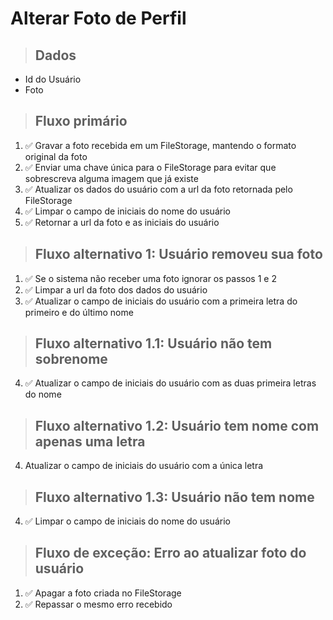 # Alterar Foto de Perfil

> ## Dados

* Id do Usuário
* Foto

> ## Fluxo primário

1. ✅ Gravar a foto recebida em um FileStorage, mantendo o formato original da foto
2. ✅ Enviar uma chave única para o FileStorage para evitar que sobrescreva alguma imagem que já existe
3. ✅ Atualizar os dados do usuário com a url da foto retornada pelo FileStorage
4. ✅ Limpar o campo de iniciais do nome do usuário
5. ✅ Retornar a url da foto e as iniciais do usuário

> ## Fluxo alternativo 1: Usuário removeu sua foto

1. ✅ Se o sistema não receber uma foto ignorar os passos 1 e 2
2. ✅ Limpar a url da foto dos dados do usuário
3. ✅ Atualizar o campo de iniciais do usuário com a primeira letra do primeiro e do último nome

> ## Fluxo alternativo 1.1: Usuário não tem sobrenome

4. ✅ Atualizar o campo de iniciais do usuário com as duas primeira letras do nome

> ## Fluxo alternativo 1.2: Usuário tem nome com apenas uma letra

4. Atualizar o campo de iniciais do usuário com a única letra

> ## Fluxo alternativo 1.3: Usuário não tem nome

4. ✅ Limpar o campo de iniciais do nome do usuário

> ## Fluxo de exceção: Erro ao atualizar foto do usuário

1. ✅ Apagar a foto criada no FileStorage
2. ✅ Repassar o mesmo erro recebido
